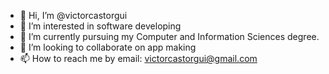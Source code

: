 - 👋 Hi, I’m @victorcastorgui
- 👀 I’m interested in software developing
- 🌱 I’m currently pursuing my Computer and Information Sciences degree.
- 💞️ I’m looking to collaborate on app making
- 📫 How to reach me by email: victorcastorgui@gmail.com
